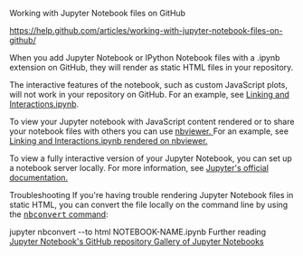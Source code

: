 Working with Jupyter Notebook files on GitHub

https://help.github.com/articles/working-with-jupyter-notebook-files-on-github/

When you add Jupyter Notebook or IPython Notebook files with a .ipynb extension on GitHub, 
they will render as static HTML files in your repository.

The interactive features of the notebook, such as custom JavaScript plots, 
will not work in your repository on GitHub. For an example, see 
<a href="https://github.com/bokeh/bokeh-notebooks/blob/master/tutorial/06%20-%20Linking%20and%20Interactions.ipynb">
Linking and Interactions.ipynb</a>.

To view your Jupyter notebook with JavaScript content rendered or to share your notebook 
files with others you can use 
<a href="https://nbviewer.jupyter.org/" >
nbviewer. </a>
For an example, see 
<a href="https://nbviewer.jupyter.org/github/bokeh/bokeh-notebooks/blob/master/tutorial/06%20-%20Linking%20and%20Interactions.ipynb" >
Linking and Interactions.ipynb rendered on nbviewer.</a>

To view a fully interactive version of your Jupyter Notebook, you can set up a notebook server locally.
For more information, see 
<a href="http://jupyter.readthedocs.io/en/latest/index.html" >Jupyter's official documentation.</a>

Troubleshooting
If you're having trouble rendering Jupyter Notebook files in static HTML, 
you can convert the file locally on the command line by using the 
<a href="https://github.com/jupyter/nbconvert" >
<kbd>nbconvert</kbd> command</a>:

jupyter nbconvert --to html NOTEBOOK-NAME.ipynb
Further reading
<a href="https://github.com/jupyter/jupyter_notebook" >
Jupyter Notebook's GitHub repository </a>
<a href="https://github.com/jupyter/jupyter_notebook" >
Gallery of Jupyter Notebooks </a>	
